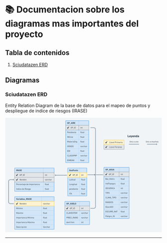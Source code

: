 # 📚 Documentacion sobre los diagramas mas importantes del proyecto

## Tabla de contenidos
1. [Sciudatazen ERD](#Sciudatazen)


## Diagramas
### Sciudatazen ERD
Entity Relation Diagram de la base de datos para el mapeo de puntos y despliegue de indice de riesgos (IRASE)

![Image text](/Diagrams/sciudatazen_bd2x.png)
***
